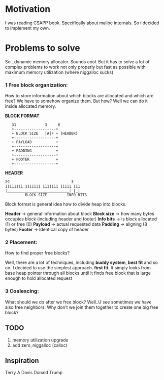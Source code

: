 # Motivation

I was reading CSAPP book. Specifically about malloc internals. So i decided to implement my own. 

# Problems to solve

So...dynamic memory allocator. Sounds cool. But it has to solve a lot of complex problems to work not only properly but fast as possible with maximum memory utilization (where niggalloc sucks)

### 1 Free block organization:
How to store information about which blocks are allocated and which are free? We have to somehow organize them. But how? Well we can do it inside allocated memory. 
 
 **BLOCK FORMAT**
 ```  
    31             3     0
    +-------------------+
    + BLOCK SIZE   |A|F + (HEADER)
    +-------------------+
    + PAYLOAD           +
    +-------------------+
    + PADDING           +
    +-------------------+
    + FOOTER            +
    +-------------------+
```
 
 **HEADER**
 ```
 29                            3
11111111 1111111 1111111 11111 111
|____________________________| |_|
          BLOCK SIZE         INFO BITS
```
   
 Block format is general idea how to divide heap into blocks. 

 **Header** -> general information about block
 **Block size** -> how many bytes occupies block (including header and footer)
 **Info bits**    -> is block allocated (1) or free (0)
  **Payload** -> actual requested data
  **Padding** -> aligning (8 bytes)
  **Footer** -> Identical copy of header 

### 2 Placement:
  How to find proper free blocks?
  
  Well, there are a lot of techniques, including **buddy system**, **best fit** and so on. I decided to use the simplest approach. **first fit**. It simply looks from base heap pointer through all blocks until it finds free block that is large enough to hold allocated request

### 3 Coalescing:
 What should we do after we free block?
 Well..U see sometimes we have also free neighbors. Why don't we join them together to create one big free block? 

## TODO
1) memory utilization upgrade
2) add zero_niggalloc (calloc)
## Inspiration
Terry A Davis
Donald Trump 